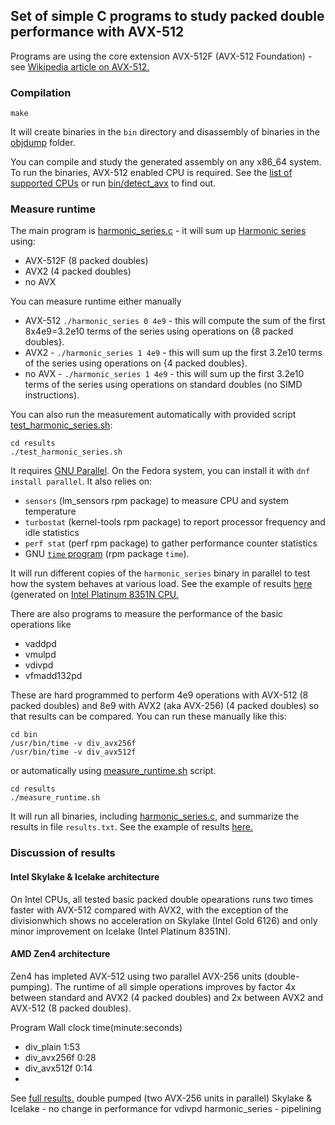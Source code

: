 ## Set of simple C programs to study packed double performance with AVX-512

Programs are using the core extension AVX-512F (AVX-512 Foundation) - see [Wikipedia article on AVX-512.](https://en.wikipedia.org/wiki/AVX-512#Legacy_instructions_with_EVEX-encoded_versions)

### Compilation
```
make
```

It will create binaries in the `bin` directory and disassembly of binaries in the [objdump](objdump) folder.

You can compile and study the generated assembly on any x86_64 system. To run the binaries, AVX-512 enabled CPU is required. See the [list of supported CPUs](https://en.wikipedia.org/wiki/AVX-512#CPUs_with_AVX-512) or run [bin/detect_avx](detect_avx.c) to find out. 

### Measure runtime
The main program is [harmonic_series.c](harmonic_series.c) - it will sum up [Harmonic series](https://en.wikipedia.org/wiki/Harmonic_series_(mathematics)) using:
* AVX-512F (8 packed doubles)
* AVX2 (4 packed doubles)
* no AVX

You can measure runtime either manually
*  AVX-512 `./harmonic_series 0 4e9` - this will compute the sum of the first 8x4e9=3.2e10 terms of the series using operations on {8 packed doubles}.
*  AVX2 -   `./harmonic_series 1 4e9` - this will sum up the first 3.2e10 terms of the series using operations on {4 packed doubles}.
*  no AVX - `./harmonic_series 1 4e9` - this will sum up the first 3.2e10 terms of the series using operations on standard doubles (no SIMD instructions). 

You can also run the measurement automatically with provided script [test_harmonic_series.sh](results/test_harmonic_series.sh):

```
cd results
./test_harmonic_series.sh
```

It requires [GNU Parallel](https://www.gnu.org/s/parallel). On the Fedora system, you can install it with `dnf install parallel`. It also relies on:
* `sensors` (lm_sensors rpm package) to measure CPU and system temperature
* `turbostat` (kernel-tools rpm package) to report processor frequency and idle statistics
* `perf stat` (perf rpm package) to gather performance counter statistics
* GNU [`time` program](https://www.gnu.org/software/time/) (rpm package `time`). 

It will run different copies of the `harmonic_series` binary in parallel to test how the system behaves at various load. See the example of results
[here](results/Intel_Platinum_8351N_CPU_2.40GHz_harmonic_series/)
(generated on [Intel Platinum 8351N CPU.](https://www.intel.com/content/www/us/en/products/sku/212288/intel-xeon-platinum-8351n-processor-54m-cache-2-40-ghz/specifications.html)

There are also programs to measure the performance of the basic operations like
* vaddpd
* vmulpd
* vdivpd
* vfmadd132pd

These are hard programmed to perform 4e9 operations with  AVX-512 (8 packed doubles) and 8e9 with AVX2 (aka AVX-256) (4 packed doubles) so that results can be compared.
You can run these manually like this:

```
cd bin
/usr/bin/time -v div_avx256f
/usr/bin/time -v div_avx512f
```

or automatically using [measure_runtime.sh](results/measure_runtime.sh) script.
```
cd results
./measure_runtime.sh
```

It will run all binaries, including [harmonic_series.c](harmonic_series.c), and summarize the results in file `results.txt`. See the example of results
[here.](results/Intel_Platinum_8351N_CPU_2.40GHz/results.txt)

### Discussion of results
#### Intel Skylake & Icelake architecture
On Intel CPUs, all tested basic packed double opearations runs two times faster with AVX-512 compared with AVX2, with the exception of the divisionwhich shows no acceleration on Skylake (Intel Gold 6126) and only minor improvement on Icelake (Intel Platinum 8351N). 
#### AMD Zen4 architecture
Zen4 has impleted AVX-512 using two parallel AVX-256 units (double-pumping). The runtime of all simple operations improves by factor 4x between standard and AVX2 (4 packed doubles) and 2x between AVX2 and AVX-512 (8 packed doubles). 

Program       Wall clock time(minute:seconds)
* div_plain   1:53
* div_avx256f 0:28
* div_avx512f 0:14
* 
See [full results.](results/AMD_EPYC_9654_96-Core_Processor/results.txt)
double pumped (two AVX-256 units in parallel)
Skylake & Icelake - no change in performance for vdivpd
harmonic_series - pipelining

